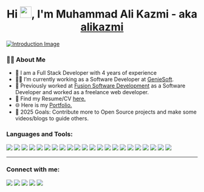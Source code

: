 <h1 align="center">Hi <img src="https://raw.githubusercontent.com/MartinHeinz/MartinHeinz/master/wave.gif" width="30px">, I'm Muhammad Ali Kazmi - aka <a href="https://www.developerkazmi.com">alikazmi</a> </h1>

[![Introduction Image](https://firebasestorage.googleapis.com/v0/b/alikazmi-7cfeb.appspot.com/o/forGithubAlpha.jpg?alt=media&token=834651b5-c64c-4282-b7e1-d6366eb31347)](https://www.linkedin.com/in/alikazmidev/)

### 🙋‍♂️ About Me

- 🏢 I am a Full Stack Developer with 4 years of experience
- 👨‍💻 I’m currently working as a Software Developer at [GenieSoft](https://www.linkedin.com/company/geniesoft/).
- 👔 Previously worked at [Fusion Software Development](https://www.fusionsd.com.au/) as a Software Developer and worked as a freelance web developer.
- 📄 Find my Resume/CV [here.](https://www.developerkazmi.com/assets/Resume_2024_AliKazmi.pdf)
- 🌐 Here is my [Portfolio.](https://www.developerkazmi.com/)
- 🥅 2025 Goals: Contribute more to Open Source projects and make some videos/blogs to guide others.
  <br />

### Languages and Tools:

[![](https://img.shields.io/badge/JavaScript-323330?style=for-the-badge&logo=javascript&logoColor=F7DF1E)]()
[![](https://img.shields.io/badge/TypeScript-007ACC?style=for-the-badge&logo=typescript&logoColor=white)]()
[![](https://img.shields.io/badge/React-20232A?style=for-the-badge&logo=react&logoColor=61DAFB)]()
[![](https://img.shields.io/badge/Redux-593D88?style=for-the-badge&logo=redux&logoColor=white)]()
[![](https://img.shields.io/badge/next.js-000000?style=for-the-badge&logo=nextdotjs&logoColor=white)]()
[![](https://img.shields.io/badge/Gatsby-663399?style=for-the-badge&logo=gatsby&logoColor=white)]()
[![](https://img.shields.io/badge/GraphQl-E10098?style=for-the-badge&logo=graphql&logoColor=white)]()
[![](https://img.shields.io/badge/Node.js-339933?style=for-the-badge&logo=nodedotjs&logoColor=white)]()
[![](https://img.shields.io/badge/Express.js-000000?style=for-the-badge&logo=express&logoColor=white)]()
[![](https://img.shields.io/badge/HTML5-E34F26?style=for-the-badge&logo=html5&logoColor=white)]()
[![](https://img.shields.io/badge/CSS3-1572B6?style=for-the-badge&logo=css3&logoColor=white)]()
[![](https://img.shields.io/badge/Sass-CC6699?style=for-the-badge&logo=sass&logoColor=white)]()
[![](https://img.shields.io/badge/firebase-ffca28?style=for-the-badge&logo=firebase&logoColor=black)]()
[![](https://img.shields.io/badge/MongoDB-4EA94B?style=for-the-badge&logo=mongodb&logoColor=white)]()
[![](https://img.shields.io/badge/Tailwind_CSS-38B2AC?style=for-the-badge&logo=tailwind-css&logoColor=white)]()
[![](https://img.shields.io/badge/styled--components-DB7093?style=for-the-badge&logo=styled-components&logoColor=white)]()
[![](https://img.shields.io/badge/Material%20UI-007FFF?style=for-the-badge&logo=mui&logoColor=white)]()
[![](https://img.shields.io/badge/Bootstrap-563D7C?style=for-the-badge&logo=bootstrap&logoColor=white)]()
[![](https://img.shields.io/badge/Google_Cloud-4285F4?style=for-the-badge&logo=google-cloud&logoColor=white)]()
[![](https://img.shields.io/badge/Heroku-430098?style=for-the-badge&logo=heroku&logoColor=white)]()
[![](https://img.shields.io/badge/Linux-FCC624?style=for-the-badge&logo=linux&logoColor=black)]()
[![](https://img.shields.io/badge/Docker-2CA5E0?style=for-the-badge&logo=docker&logoColor=white)]()


---

### Connect with me:

<p align="left">
<a href = "https://www.linkedin.com/in/alikazmidev/"><img src="https://img.icons8.com/fluent/48/000000/linkedin.png"/></a>
<a href = "https://twitter.com/ali_smak09"><img src="https://img.icons8.com/fluent/48/000000/twitter.png"/></a>
<a href = "https://www.instagram.com/alikazmi.dev/"><img src="https://img.icons8.com/fluent/48/000000/instagram-new.png"/></a>
<a href = "https://www.facebook.com/ali.smak09/"><img src="https://img.icons8.com/color/48/000000/facebook.png"/></a>
<a href = "https://www.developerkazmi.com"><img src="https://img.icons8.com/color/48/internet.png"/></a>
</p>

